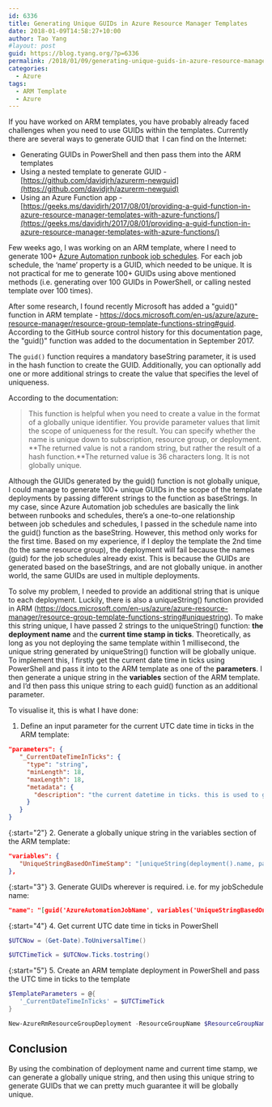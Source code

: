 ```yaml
---
id: 6336
title: Generating Unique GUIDs in Azure Resource Manager Templates
date: 2018-01-09T14:58:27+10:00
author: Tao Yang
#layout: post
guid: https://blog.tyang.org/?p=6336
permalink: /2018/01/09/generating-unique-guids-in-azure-resource-manager-templates/
categories:
  - Azure
tags:
  - ARM Template
  - Azure
---
```

If you have worked on ARM templates, you have probably already faced challenges when you need to use GUIDs within the templates. Currently there are several ways to generate GUID that  I can find on the Internet:

 * Generating GUIDs in PowerShell and then pass them into the ARM templates
 * Using a nested template to generate GUID -[https://github.com/davidjrh/azurerm-newguid](https://github.com/davidjrh/azurerm-newguid)
 * Using an Azure Function app - [https://geeks.ms/davidjrh/2017/08/01/providing-a-guid-function-in-azure-resource-manager-templates-with-azure-functions/](https://geeks.ms/davidjrh/2017/08/01/providing-a-guid-function-in-azure-resource-manager-templates-with-azure-functions/)

Few weeks ago, I was working on an ARM template, where I need to generate 100+ [Azure Automation runbook job schedules](https://docs.microsoft.com/en-us/azure/templates/microsoft.automation/automationaccounts/jobschedules). For each job schedule, the ‘name’ property is a GUID, which needed to be unique. It is not practical for me to generate 100+ GUIDs using above mentioned methods (i.e. generating over 100 GUIDs in PowerShell, or calling nested template over 100 times).

After some research, I found recently Microsoft has added a "guid()" function in ARM template - <a title="https://docs.microsoft.com/en-us/azure/azure-resource-manager/resource-group-template-functions-string#guid" href="https://docs.microsoft.com/en-us/azure/azure-resource-manager/resource-group-template-functions-string#guid">https://docs.microsoft.com/en-us/azure/azure-resource-manager/resource-group-template-functions-string#guid</a>. According to the GitHub source control history for this documentation page, the "guid()" function was added to the documentation in September 2017.

The ```guid()``` function requires a mandatory baseString parameter, it is used in the hash function to create the GUID. Additionally, you can optionally add one or more additional strings to create the value that specifies the level of uniqueness.

According to the documentation:
>This function is helpful when you need to create a value in the format of a globally unique identifier. You provide parameter values that limit the scope of uniqueness for the result. You can specify whether the name is unique down to subscription, resource group, or deployment. **The returned value is not a random string, but rather the result of a hash function.**The returned value is 36 characters long. It is not globally unique.

Although the GUIDs generated by the guid() function is not globally unique, I could manage to generate 100+ unique GUIDs in the scope of the template deployments by passing different strings to the function as baseStrings. In my case, since Azure Automation job schedules are basically the link between runbooks and schedules, there’s a one-to-one relationship between job schedules and schedules, I passed in the schedule name into the guid() function as the baseString. However, this method only works for the first time. Based on my experience, if I deploy the template the 2nd time (to the same resource group), the deployment will fail because the names (guid) for the job schedules already exist. This is because the GUIDs are generated based on the baseStrings, and are not globally unique. in another world, the same GUIDs are used in multiple deployments.

To solve my problem, I needed to provide an additional string that is unique to each deployment. Luckily, there is also a uniqueString() function provided in ARM (<a title="https://docs.microsoft.com/en-us/azure/azure-resource-manager/resource-group-template-functions-string#uniquestring" href="https://docs.microsoft.com/en-us/azure/azure-resource-manager/resource-group-template-functions-string#uniquestring">https://docs.microsoft.com/en-us/azure/azure-resource-manager/resource-group-template-functions-string#uniquestring</a>). To make this string unique, I have passed 2 strings to the uniqueString() function: **the deployment name** and the <strong>current time stamp in ticks</strong>. Theoretically, as long as you not deploying the same template within 1 millisecond, the unique string generated by uniqueString() function will be globally unique. To implement this, I firstly get the current date time in ticks using PowerShell and pass it into to the ARM template as one of the <strong>parameters</strong>. I then generate a unique string in the <strong>variables</strong> section of the ARM template. and I’d then pass this unique string to each guid() function as an additional parameter.

To visualise it, this is what I have done:

1. Define an input parameter for the current UTC date time in ticks in the ARM template:

```json
"parameters": {
   "_CurrentDateTimeInTicks": {
     "type": "string",
     "minLength": 18,
     "maxLength": 18,
     "metadata": {
       "description": "the current datetime in ticks. this is used to generate a unique string for every deployment"
     }
   }
}
```

{:start="2"}
2. Generate a globally unique string in the variables section of the ARM template:

```json
"variables": {
   "UniqueStringBasedOnTimeStamp": "[uniqueString(deployment().name, parameters('_CurrentDateTimeInTicks'))]",
},
```

{:start="3"}
3. Generate GUIDs wherever is required. i.e. for my jobSchedule name:

```json
"name": "[guid('AzureAutomationJobName', variables('UniqueStringBasedOnTimeStamp'))]"
```

{:start="4"}
4. Get current UTC date time in ticks in PowerShell

```powershell
$UTCNow = (Get-Date).ToUniversalTime()

$UTCTimeTick = $UTCNow.Ticks.tostring()
```

{:start="5"}
5. Create an ARM template deployment in PowerShell and pass the UTC time in ticks to the template

```powershell
$TemplateParameters = @{
   '_CurrentDateTimeInTicks' = $UTCTimeTick
}

New-AzureRmResourceGroupDeployment -ResourceGroupName $ResourceGroupName  -TemplateFile $TemplateFilePath @TemplateParameters
```

<h2>Conclusion</h2>
By using the combination of deployment name and current time stamp, we can generate a globally unique string, and then using this unique string to generate GUIDs that we can pretty much guarantee it will be globally unique.